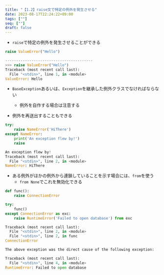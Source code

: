 ```yaml
---
title: "【1.2】raise文で特定の例外を発生させる"
date: 2023-08-17T22:24:22+09:00
tags: [""]
seq: [""]
draft: false
---
```


- `raise`で特定の例外を発生させることができる

```python
raise ValueError("Hello")

----------------------------------------
>>> raise ValueError("Hello")
Traceback (most recent call last):
  File "<stdin>", line 1, in <module>
ValueError: Hello
```

- `BaseException`あるいは、`Exception`を継承した例外クラスでなければならない
  - 例外を自作する場合は注意する

- 例外を再送出することもできる

```python
try:
    raise NameError('HiThere')
except NameError:
    print('An exception flew by!')
    raise

An exception flew by!
Traceback (most recent call last):
  File "<stdin>", line 2, in <module>
NameError: HiThere
```
- ある例外がほかの例外から連鎖していることを示す場合には、`from`を使う
  - `from None`でこれを無効化できる

```python
def func():
    raise ConnectionError

try:
    func()
except ConnectionError as exc:
    raise RuntimeError('Failed to open database') from exc

Traceback (most recent call last):
  File "<stdin>", line 2, in <module>
  File "<stdin>", line 2, in func
ConnectionError

The above exception was the direct cause of the following exception:

Traceback (most recent call last):
  File "<stdin>", line 4, in <module>
RuntimeError: Failed to open database
```